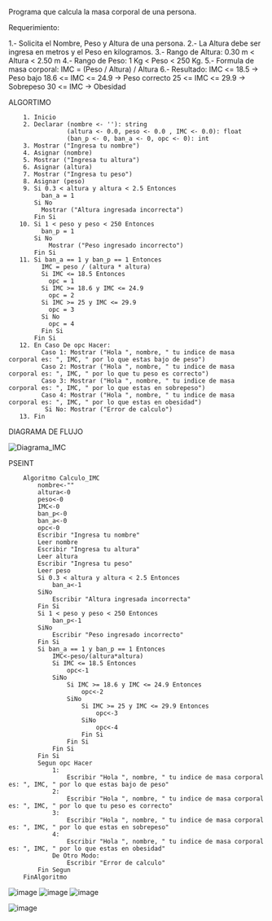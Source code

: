 Programa que calcula la masa corporal de una persona.

Requerimiento:

  1.- Solicita el Nombre, Peso y Altura de una persona.
  2.- La Altura debe ser ingresa en metros y el Peso en kilogramos.
  3.- Rango de Altura: 0.30 m < Altura < 2.50 m
  4.- Rango de Peso: 1 Kg < Peso < 250 Kg.
  5.- Formula de masa corporal: IMC = (Peso / Altura) / Altura
  6.- Resultado: IMC <= 18.5 -> Peso bajo
                 18.6 <= IMC <= 24.9 -> Peso correcto
                 25 <= IMC <= 29.9 -> Sobrepeso
                 30 <= IMC -> Obesidad
               
ALGORTIMO

        1. Inicio
        2. Declarar (nombre <- ''): string
                    (altura <- 0.0, peso <- 0.0 , IMC <- 0.0): float
                    (ban_p <- 0, ban_a <- 0, opc <- 0): int
        3. Mostrar ("Ingresa tu nombre")
        4. Asignar (nombre)
        5. Mostrar ("Ingresa tu altura")
        6. Asignar (altura)
        7. Mostrar ("Ingresa tu peso")
        8. Asignar (peso)
        9. Si 0.3 < altura y altura < 2.5 Entonces
             ban_a = 1
           Si No
             Mostrar ("Altura ingresada incorrecta")
           Fin Si
       10. Si 1 < peso y peso < 250 Entonces
             ban_p = 1
           Si No
               Mostrar ("Peso ingresado incorrecto")
           Fin Si
       11. Si ban_a == 1 y ban_p == 1 Entonces
             IMC = peso / (altura * altura)
             Si IMC <= 18.5 Entonces
               opc = 1
             Si IMC >= 18.6 y IMC <= 24.9
               opc = 2
             Si IMC >= 25 y IMC <= 29.9
               opc = 3
             Si No
               opc = 4
             Fin Si
           Fin Si
       12. En Caso De opc Hacer:
             Caso 1: Mostrar ("Hola ", nombre, " tu indice de masa corporal es: ", IMC, " por lo que estas bajo de peso")
             Caso 2: Mostrar ("Hola ", nombre, " tu indice de masa corporal es: ", IMC, " por lo que tu peso es correcto")
             Caso 3: Mostrar ("Hola ", nombre, " tu indice de masa corporal es: ", IMC, " por lo que estas en sobrepeso")
             Caso 4: Mostrar ("Hola ", nombre, " tu indice de masa corporal es: ", IMC, " por lo que estas en obesidad")
              Si No: Mostrar ("Error de calculo")
       13. Fin 
             
DIAGRAMA DE FLUJO

![Diagrama_IMC](https://user-images.githubusercontent.com/113545673/192678870-cd168c47-1659-45ce-867c-2380ad8eae5c.jpeg)

PSEINT

        Algoritmo Calculo_IMC
            nombre<-""
            altura<-0
            peso<-0
            IMC<-0
            ban_p<-0
            ban_a<-0
            opc<-0
            Escribir "Ingresa tu nombre"
            Leer nombre
            Escribir "Ingresa tu altura"
            Leer altura
            Escribir "Ingresa tu peso"
            Leer peso
            Si 0.3 < altura y altura < 2.5 Entonces
                ban_a<-1
            SiNo
                Escribir "Altura ingresada incorrecta"
            Fin Si
            Si 1 < peso y peso < 250 Entonces
                ban_p<-1
            SiNo
                Escribir "Peso ingresado incorrecto"
            Fin Si
            Si ban_a == 1 y ban_p == 1 Entonces
                IMC<-peso/(altura*altura)
                Si IMC <= 18.5 Entonces
                    opc<-1
                SiNo
                    Si IMC >= 18.6 y IMC <= 24.9 Entonces
                        opc<-2
                    SiNo
                        Si IMC >= 25 y IMC <= 29.9 Entonces
                            opc<-3
                        SiNo
                            opc<-4
                        Fin Si
                    Fin Si
                Fin Si
            Fin Si
            Segun opc Hacer
                1:
                    Escribir "Hola ", nombre, " tu indice de masa corporal es: ", IMC, " por lo que estas bajo de peso"
                2:
                    Escribir "Hola ", nombre, " tu indice de masa corporal es: ", IMC, " por lo que tu peso es correcto"
                3:
                    Escribir "Hola ", nombre, " tu indice de masa corporal es: ", IMC, " por lo que estas en sobrepeso"
                4:
                    Escribir "Hola ", nombre, " tu indice de masa corporal es: ", IMC, " por lo que estas en obesidad"
                De Otro Modo:
                    Escribir "Error de calculo"
            Fin Segun
        FinAlgoritmo
             
![image](https://user-images.githubusercontent.com/113545673/192671208-45a3aa13-0798-466c-9c73-624af4ceff20.png)
![image](https://user-images.githubusercontent.com/113545673/192671310-7d018f43-2010-4ec6-8362-794a429bf695.png)
![image](https://user-images.githubusercontent.com/113545673/192671415-1ce0b5d8-cd07-414c-91c6-13e2b307afbd.png)

![image](https://user-images.githubusercontent.com/113545673/192671632-cd1a7e72-93a8-490d-a96a-6db2c49b11d5.png)
